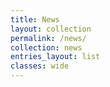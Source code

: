 ```yaml
---
title: News
layout: collection
permalink: /news/
collection: news
entries_layout: list
classes: wide
---
```


